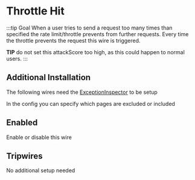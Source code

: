 # Throttle Hit
:::tip Goal
When a user tries to send a request too many times than specified the rate limit/throttle prevents from further requests.
Every time the throttle prevents the request this wire is triggered.

**TIP** do not set this attackScore too high, as this could happen to normal users.
:::

## Additional Installation
The following wires need the [ExceptionInspector](../../advanced/setup/exceptions) to be setup

In the config you can specify which pages are excluded or included

## Enabled
Enable or disable this wire

<!--@include: ./_methods.md-->

<!--@include: ./_attackscore.md-->

## Tripwires
No additional setup needed
